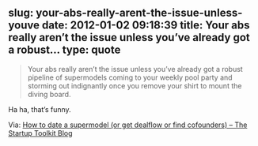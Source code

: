 slug: your-abs-really-arent-the-issue-unless-youve
date: 2012-01-02 09:18:39
title: Your abs really aren’t the issue unless you’ve already got a robust...
type: quote
---

> Your abs really aren’t the issue unless you’ve already got a robust pipeline of supermodels coming to your weekly pool party and storming out indignantly once you remove your shirt to mount the diving board.

Ha ha, that’s funny.

 Via: [How to date a supermodel (or get dealflow or find cofounders) – The Startup Toolkit Blog](http://thestartuptoolkit.com/blog/2011/10/how-to-date-a-supermodel-or-get-dealflow-or-find-cofounders/)
